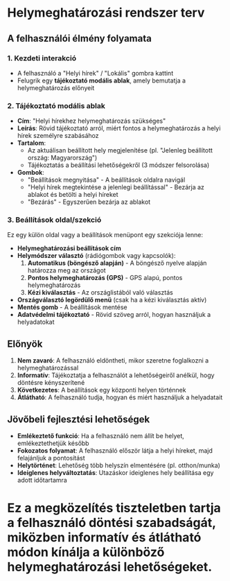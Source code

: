 # Helymeghatározási rendszer terv

## A felhasználói élmény folyamata

### 1. Kezdeti interakció

- A felhasználó a "Helyi hírek" / "Lokális" gombra kattint
- Felugrik egy **tájékoztató modális ablak**, amely bemutatja a helymeghatározás előnyeit

### 2. Tájékoztató modális ablak

- **Cím**: "Helyi hírekhez helymeghatározás szükséges"
- **Leírás**: Rövid tájékoztató arról, miért fontos a helymeghatározás a helyi hírek személyre szabásához
- **Tartalom**:
  - Az aktuálisan beállított hely megjelenítése (pl. "Jelenleg beállított ország: Magyarország")
  - Tájékoztatás a beállítási lehetőségekről (3 módszer felsorolása)
- **Gombok**:
  - "Beállítások megnyitása" - A beállítások oldalra navigál
  - "Helyi hírek megtekintése a jelenlegi beállítással" - Bezárja az ablakot és betölti a helyi híreket
  - "Bezárás" - Egyszerűen bezárja az ablakot

### 3. Beállítások oldal/szekció

Ez egy külön oldal vagy a beállítások menüpont egy szekciója lenne:

- **Helymeghatározási beállítások cím**
- **Helymódszer választó** (rádiógombok vagy kapcsolók):
  1. **Automatikus (böngésző alapján)** - A böngésző nyelve alapján határozza meg az országot
  2. **Pontos helymeghatározás (GPS)** - GPS alapú, pontos helymeghatározás
  3. **Kézi kiválasztás** - Az országlistából való választás
- **Országválasztó legördülő menü** (csak ha a kézi kiválasztás aktív)
- **Mentés gomb** - A beállítások mentése
- **Adatvédelmi tájékoztató** - Rövid szöveg arról, hogyan használjuk a helyadatokat

## Előnyök

1. **Nem zavaró**: A felhasználó eldöntheti, mikor szeretne foglalkozni a helymeghatározással
2. **Informatív**: Tájékoztatja a felhasználót a lehetőségeiről anélkül, hogy döntésre kényszerítené
3. **Következetes**: A beállítások egy központi helyen történnek
4. **Átlátható**: A felhasználó tudja, hogyan és miért használjuk a helyadatait

## Jövőbeli fejlesztési lehetőségek

- **Emlékeztető funkció**: Ha a felhasználó nem állít be helyet, emlékeztethetjük később
- **Fokozatos folyamat**: A felhasználó először látja a helyi híreket, majd felajánljuk a pontosítást
- **Helytörténet**: Lehetőség több helyszín elmentésére (pl. otthon/munka)
- **Ideiglenes helyváltoztatás**: Utazáskor ideiglenes hely beállítása egy adott időtartamra

# Ez a megközelítés tiszteletben tartja a felhasználó döntési szabadságát, miközben informatív és átlátható módon kínálja a különböző helymeghatározási lehetőségeket.
